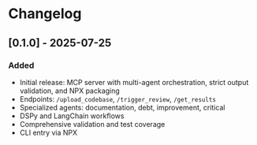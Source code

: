 # Changelog

## [0.1.0] - 2025-07-25
### Added
- Initial release: MCP server with multi-agent orchestration, strict output validation, and NPX packaging
- Endpoints: `/upload_codebase`, `/trigger_review`, `/get_results`
- Specialized agents: documentation, debt, improvement, critical
- DSPy and LangChain workflows
- Comprehensive validation and test coverage
- CLI entry via NPX
